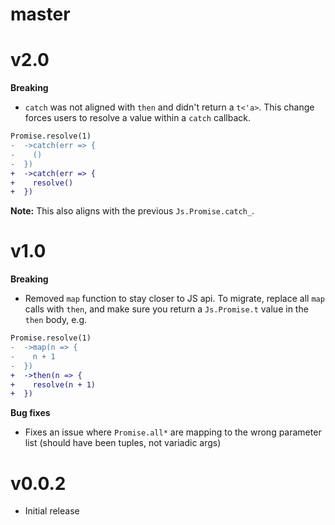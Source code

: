# master

# v2.0

**Breaking**

- `catch` was not aligned with `then` and didn't return a `t<'a>`. This change forces users to resolve a value within a `catch` callback.

```diff
Promise.resolve(1)
-  ->catch(err => {
-    ()
-  })
+  ->catch(err => {
+    resolve()
+  })
```

**Note:** This also aligns with the previous `Js.Promise.catch_`.

# v1.0

**Breaking**

- Removed `map` function to stay closer to JS api. To migrate, replace all `map` calls with `then`, and make sure you return a `Js.Promise.t` value in the `then` body, e.g.

```diff
Promise.resolve(1)
-  ->map(n => {
-    n + 1
-  })
+  ->then(n => {
+    resolve(n + 1)
+  })
```

**Bug fixes**

- Fixes an issue where `Promise.all*` are mapping to the wrong parameter list (should have been tuples, not variadic args)

# v0.0.2

- Initial release
